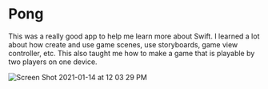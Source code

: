 # Pong

This was a really good app to help me learn more about Swift. I learned a lot about how create and use game scenes, use storyboards, game view controller, etc. This also taught me how to make a game that is playable by two players on one device.

![Screen Shot 2021-01-14 at 12 03 29 PM](https://user-images.githubusercontent.com/71614719/104631139-6dddc900-5661-11eb-9e3b-3ccf8acbbc4e.png)
